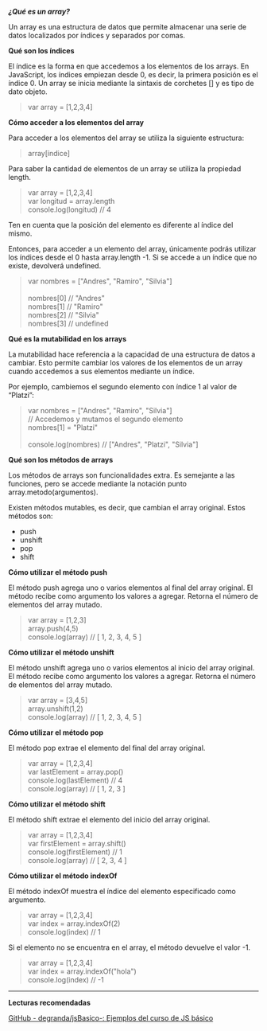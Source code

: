 ***¿Qué es un array?***


Un array es una estructura de datos que permite almacenar una serie de datos localizados por índices y separados por comas.

**Qué son los índices**

El índice es la forma en que accedemos a los elementos de los arrays. En JavaScript, los índices empiezan desde 0, es decir, la primera posición es el índice 0. Un array se inicia mediante la sintaxis de corchetes [] y es tipo de dato objeto.

>var array = [1,2,3,4] <br>

**Cómo acceder a los elementos del array**

Para acceder a los elementos del array se utiliza la siguiente estructura:

>array[índice]

Para saber la cantidad de elementos de un array se utiliza la propiedad length.

>var array = [1,2,3,4] <br>
>var longitud = array.length <br>
>console.log(longitud) // 4 <br>

Ten en cuenta que la posición del elemento es diferente al índice del mismo.

Entonces, para acceder a un elemento del array, únicamente podrás utilizar los índices desde el 0 hasta array.length -1. Si se accede a un índice que no existe, devolverá undefined.

>var nombres = ["Andres", "Ramiro", "Silvia"] <br>
> <br>
>nombres[0] // "Andres" <br>
>nombres[1] // "Ramiro" <br>
>nombres[2] // "Silvia" <br>
>nombres[3] // undefined <br>

**Qué es la mutabilidad en los arrays**

La mutabilidad hace referencia a la capacidad de una estructura de datos a cambiar. Esto permite cambiar los valores de los elementos de un array cuando accedemos a sus elementos mediante un índice.

Por ejemplo, cambiemos el segundo elemento con índice 1 al valor de “Platzi”:

>var nombres = ["Andres", "Ramiro", "Silvia"] <br>
>// Accedemos y mutamos el segundo elemento <br>
>nombres[1] = "Platzi" <br>
> <br>
>console.log(nombres) // ["Andres", "Platzi", "Silvia"] <br>

**Qué son los métodos de arrays**

Los métodos de arrays son funcionalidades extra. Es semejante a las funciones, pero se accede mediante la notación punto array.metodo(argumentos).

Existen métodos mutables, es decir, que cambian el array original. Estos métodos son:

- push
- unshift
- pop
- shift

**Cómo utilizar el método push**

El método push agrega uno o varios elementos al final del array original. El método recibe como argumento los valores a agregar. Retorna el número de elementos del array mutado.

>var array = [1,2,3] <br>
>array.push(4,5) <br>
>console.log(array) // [ 1, 2, 3, 4, 5 ] <br>

**Cómo utilizar el método unshift**

El método unshift agrega uno o varios elementos al inicio del array original. El método recibe como argumento los valores a agregar. Retorna el número de elementos del array mutado.

>var array = [3,4,5] <br>
>array.unshift(1,2) <br>
>console.log(array) // [ 1, 2, 3, 4, 5 ] <br>

**Cómo utilizar el método pop**

El método pop extrae el elemento del final del array original.

>var array = [1,2,3,4] <br>
>var lastElement = array.pop() <br>
>console.log(lastElement) // 4 <br>
>console.log(array) // [ 1, 2, 3 ] <br>

**Cómo utilizar el método shift**

El método shift extrae el elemento del inicio del array original.

>var array = [1,2,3,4] <br>
>var firstElement = array.shift() <br>
>console.log(firstElement) // 1 <br>
>console.log(array) // [ 2, 3, 4 ] <br>

**Cómo utilizar el método indexOf**

El método indexOf muestra el índice del elemento especificado como argumento.

>var array = [1,2,3,4] <br>
>var index = array.indexOf(2) <br>
>console.log(index) // 1 <br>

Si el elemento no se encuentra en el array, el método devuelve el valor -1.

>var array = [1,2,3,4] <br>
>var index = array.indexOf("hola") <br>
>console.log(index) // -1 <br>

----------------------------------------------------------------
**Lecturas recomendadas**

[GitHub - degranda/jsBasico-: Ejemplos del curso de JS básico](https://github.com/degranda/jsBasico)
